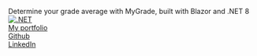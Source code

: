 Determine your grade average with MyGrade, built with Blazor and .NET 8  
[![.NET](https://github.com/llemmoo/mygrade/actions/workflows/dotnet.yml/badge.svg)](https://github.com/llemmoo/mygrade/actions/workflows/dotnet.yml)  
[My portfolio](https://lemo.work)  
[Github](https://github.com/llemmoo)  
[LinkedIn](https://linkedin.com/in/oliver-lemonakis)  
